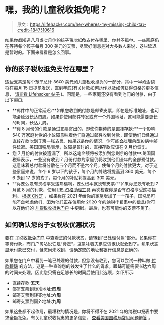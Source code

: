# 嘿，我的儿童税收抵免呢？

> 原文：<https://lifehacker.com/hey-wheres-my-missing-child-tax-credit-1847510616>

如果你想知道八月或七月你的孩子税收抵免支付在哪里，你并不孤单。一些家庭仍在等待每个孩子每月 300 美元的支票，尽管好消息是对大多数人来说，这些延迟是暂时的。下面来看看是怎么回事。



## **你的孩子税收抵免支付在哪里？**

这些支票是每个孩子总计 3600 美元的儿童税收抵免的一部分，其中一半的金额将在每月 15 日提前发送，直到年底(有关付款如何运作以及如何获得资格的更多信息， [请查看 Lifehacker 帖子](https://lifehacker.com/use-this-tool-to-claim-money-from-your-child-tax-credit-1847158751) )。问题是，一些家庭还没有看到他们的付款，由于以下原因:

*   **邮件中的正常延迟:**如果您收到的付款是邮寄支票，即使是标准地址，也可能会延迟长达四周。如果你使用邮件转发或有一个外国地址，这可能需要更长的时间，长达九周。
*   **你 8 月份的付款是通过支票寄出的，即使你期待的是直接存款:**一个影响 540 万家庭付款的小故障意味着他们将通过邮件收到付款，即使他们已经通过直接存款收到了第一张支票。如果这是你的情况，你可能会处理典型的蜗牛邮件延迟。美国国税局表示，故障是暂时的，直接存款应该在 9 月份恢复。
*   您 7 月份的付款被遗漏了，所以这笔金额将被添加到您剩余的付款中:美国国税局表示，一些没有收到 7 月份付款的家庭仍将收到他们全年的全部预付款。这意味着总付款将分散在五个月而不是六个月，使每个月的付款更大。对于这些家庭来说，每个 6 岁以下的孩子，每个月的补贴将提高到 360 美元，每个 6 岁到 17 岁的孩子，每个月的补贴将提高到 300 美元。
*   **你要么没有资格享受这项福利，要么根本就没有支票:**如果你还没有收到 7 月或 8 月的付款，使用 [IRS 资格助理工具](https://www.irs.gov/credits-deductions/advance-child-tax-credit-eligibility-assistant) 再次检查你是否有资格享受这项福利。 [根据 CNET](https://www.cnet.com/personal-finance/taxes/august-child-tax-credit-delayed-track-your-money-online-here/) ，如果你在 2021 年给你的家庭增加了一个孩子，国税局可能不会考虑他们，因为他们正在使用你 2020 年的纳税申报表中的信息(你可以在他们的 [儿童税收抵免门户](https://www.irs.gov/credits-deductions/child-tax-credit-update-portal) 中更新)。最后，也有可能你的支票不见了。

## **如何确认您的子女税收优惠状况**

要在 [子税收抵免门户](https://www.irs.gov/credits-deductions/child-tax-credit-update-portal) 中查看您的付款状态，请转到“已处理付款”部分。如果你在等待付款，而门户网站说它是“待定”，这意味着支票应该很快就会到了。如果状态显示付款已交付，但您尚未收到，请确定您的地址和银行信息是正确的。

如果您在门户中看到一笔已处理的付款，但您没有收到，您可以尝试一种叫做 [付款跟踪](https://www.irs.gov/newsroom/questions-and-answers-about-the-first-economic-impact-payment-topic-f-payment-issued-but-lost-stolen-destroyed-or-not-received) 的方法，这是一种查询您的钱发生了什么的请求。跟踪可能需要长达六周的时间来处理，因此您只需在足够长的时间后使用此选项，如下所示:

*   直接存款:**五天**
*   邮寄支票到标准地址:**四周**
*   邮寄支票到转寄地址:**六周**
*   邮寄支票到国外地址:**九周**

如果这些都不起作用，最糟糕的情况是，你将不得不在 2021 年的纳税申报表中要求全额抵免。有关儿童税收优惠的更多信息， [查看美国国税局常见问题解答](https://www.irs.gov/credits-deductions/2021-child-tax-credit-and-advance-child-tax-credit-payments-frequently-asked-questions) 。